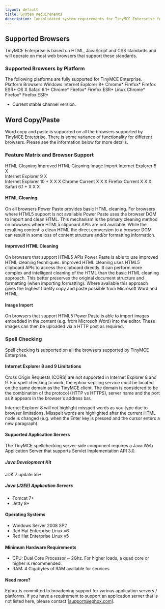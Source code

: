 ```yaml
---
layout: default
title: System Requirements
description: Consolidated system requirements for TinyMCE Enterprise features.
---
```



## Supported Browsers

TinyMCE Enterprise is based on HTML, JavaScript and CSS standards and will operate on most web browsers that support these standards.

### Supported Browsers by Platform

The following platforms are fully supported for TinyMCE Enterprise.
Platform
Browsers
Windows	
Internet Explorer 8+
Chrome* 
Firefox*
Firefox ESR*
OS X	Safari 6.1+
Chrome*
Firefox*
Firefox ESR*
Linux	Chrome*
Firefox*
Firefox ESR*

* Current stable channel version.

## Word Copy/Paste

Word copy and paste is supported on all the browsers supported by TinyMCE Enterprise.  There is some variance of functionality for different browsers.  Please see the information below for more details.
 
### Feature Matrix and Browser Support

 
HTML Cleaning	Improved HTML Cleaning	Image Import
Internet Explorer 8	X	 	 
Internet Explorer 9	X	 	 
Internet Explorer 10 +	X	X	X
Chrome Current	X	X	X
Firefox Current	X	X	X
Safari 6.1 +	X	X	X
 
#### HTML Cleaning
 
On all browsers Power Paste provides basic HTML cleaning.  For browsers where HTML5 support is not available Power Paste uses the browser DOM to import and clean HTML.  This mechanism is the primary cleaning method on browsers where HTML5 clipboard APIs are not available. While the resulting content is clean HTML the direct conversion to a browser DOM can result in some loss of content structure and/or formatting information.
 
#### Improved HTML Cleaning
 
On browsers that support HTML5 APIs Power Paste is able to use improved HTML cleaning techniques.  Improved HTML cleaning uses HTML5 clipboard APIs to access the clipboard directly.  It can perform more complex and intelligent cleaning of the HTML than the basic HTML cleaning approach.  This better preserves the original document structure and formatting (when importing formatting).  Where available this approach gives the highest fidelity copy and paste possible from Microsoft Word and HTML.
 
#### Image Import
 
On browsers that support HTML5 Power Paste is able to import images embedded in the content (e.g. from Microsoft Word) into the editor.  These images can then be uploaded via a HTTP post as required.


### Spell Checking

Spell checking is supported on all the browsers supported by TinyMCE Enterprise.  

#### Internet Explorer 8 and 9 Limitations

Cross Origin Requests (CORS) are not supported in Internet Explorer 8 and 9. For spell checking to work, the ephox-seplling service must be located on the same domain as the TinyMCE client. The domain is considered to be the combination of the protocol (HTTP vs HTTPS), server name and the port as it appears in the browser's address bar.

Internet Explorer 8 will not highlight misspelt words as you type due to browser limitations. Misspelt words are highlighted after the current HTML node is changed (e.g. when the Enter key is pressed and the cursor enters a new paragraph).

#### Supported Application Servers 

The TinyMCE spellchecking server-side component requires a Java Web Application Server that supports Servlet Implementation API 3.0.

##### Java Development Kit

JDK 7 update 55+

##### Java (J2EE) Application Servers

* Tomcat 7+
* Jetty 8+

#### Operating Systems

* Windows Server 2008 SP2
* Red Hat Enterprise Linux v6
* Red Hat Enterprise Linux v5

#### Minimum Hardware Requirements

* CPU:  Dual Core Processor ~ 2Ghz. For higher loads, a quad core or higher is recommended.
* RAM: 4 Gigabytes of RAM available for services

#### Need more?

Ephox is committed to broadening support for various application servers / platforms. If you have a requirement to support an application server that is not listed here, please contact [support@ephox.com].

